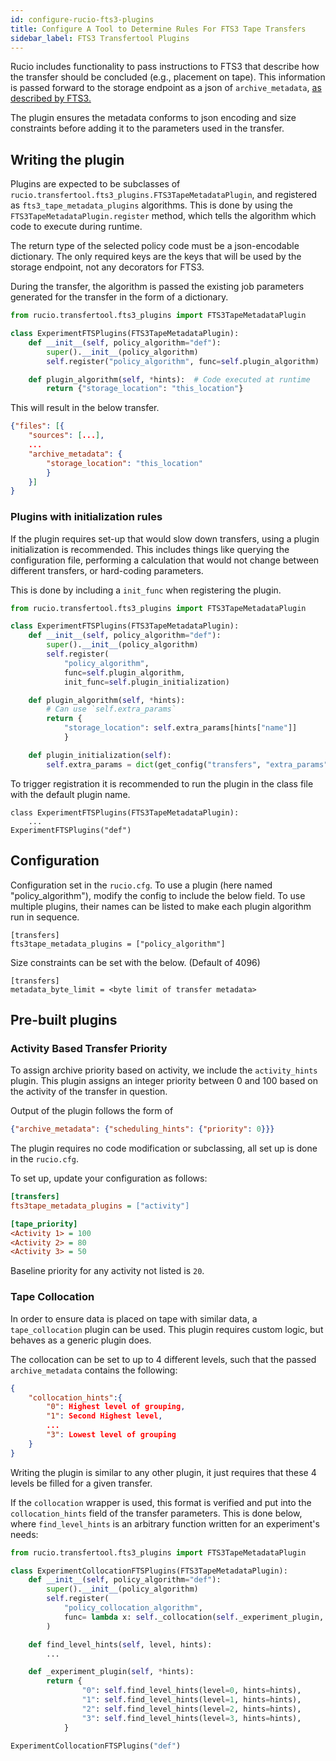 ```yaml
---
id: configure-rucio-fts3-plugins
title: Configure A Tool to Determine Rules For FTS3 Tape Transfers
sidebar_label: FTS3 Transfertool Plugins
---
```


Rucio includes functionality to pass instructions to FTS3 that describe how the transfer should be concluded
(e.g., placement on tape).
This information is passed forward to the storage endpoint as a json of
`archive_metadata`, [as described by FTS3.](https://fts3-docs.web.cern.ch/fts3-docs/fts-rest/docs/bulk.html)

The plugin ensures the metadata conforms to json encoding and size constraints before adding it to the
parameters used in the transfer.


## Writing the plugin

Plugins are expected to be subclasses of `rucio.transfertool.fts3_plugins.FTS3TapeMetadataPlugin`,
and registered as `fts3_tape_metadata_plugins` algorithms.
This is done by using the
`FTS3TapeMetadataPlugin.register` method, which tells the algorithm which code to execute during runtime.

The return type of the selected policy code must be a json-encodable dictionary.
The only required keys are the keys that will be used by the storage endpoint, not any decorators for FTS3.

During the transfer, the algorithm is passed the existing job parameters generated for the transfer in the form of a dictionary.

```python
from rucio.transfertool.fts3_plugins import FTS3TapeMetadataPlugin

class ExperimentFTSPlugins(FTS3TapeMetadataPlugin):
    def __init__(self, policy_algorithm="def"):
        super().__init__(policy_algorithm)
        self.register("policy_algorithm", func=self.plugin_algorithm)  # Name and function for the new algorithm

    def plugin_algorithm(self, *hints):  # Code executed at runtime
        return {"storage_location": "this_location"}
```

This will result in the below transfer.
```json
{"files": [{
    "sources": [...],
    ...
    "archive_metadata": {
        "storage_location": "this_location"
        }
    }]
}

```

### Plugins with initialization rules

If the plugin requires set-up that would slow down transfers, using a plugin initialization is recommended.
This includes things like querying the configuration file, performing a calculation that would not change
between different transfers, or hard-coding parameters.

This is done by including a `init_func` when registering the plugin.

```python
from rucio.transfertool.fts3_plugins import FTS3TapeMetadataPlugin

class ExperimentFTSPlugins(FTS3TapeMetadataPlugin):
    def __init__(self, policy_algorithm="def"):
        super().__init__(policy_algorithm)
        self.register(
            "policy_algorithm",
            func=self.plugin_algorithm,
            init_func=self.plugin_initialization)

    def plugin_algorithm(self, *hints):
        # Can use `self.extra_params`
        return {
            "storage_location": self.extra_params[hints["name"]]
            }

    def plugin_initialization(self):
        self.extra_params = dict(get_config("transfers", "extra_params"))

```
To trigger registration it is recommended to run the plugin in the class file with the default plugin name.

```{python}
class ExperimentFTSPlugins(FTS3TapeMetadataPlugin):
    ...
ExperimentFTSPlugins("def")
```

## Configuration

Configuration set in the `rucio.cfg`. To use a plugin (here named "policy_algorithm"),
modify the config to include the below field.
 To use multiple plugins, their names can be listed to make each plugin algorithm run in sequence.

```
[transfers]
fts3tape_metadata_plugins = ["policy_algorithm"]
```

Size constraints can be set with the below. (Default of 4096)
```
[transfers]
metadata_byte_limit = <byte limit of transfer metadata>
```

## Pre-built plugins
### Activity Based Transfer Priority

To assign archive priority based on activity, we include the `activity_hints` plugin.
This plugin assigns an integer priority between 0 and 100 based on the activity of the transfer in question.

Output of the plugin follows the form of
```json
{"archive_metadata": {"scheduling_hints": {"priority": 0}}}
```

The plugin requires no code modification or subclassing, all set up is done in the `rucio.cfg`.

To set up, update your configuration as follows:


```cfg
[transfers]
fts3tape_metadata_plugins = ["activity"]

[tape_priority]
<Activity 1> = 100
<Activity 2> = 80
<Activity 3> = 50
```

Baseline priority for any activity not listed is `20`.

### Tape Collocation

In order to ensure data is placed on tape with similar data, a `tape_collocation` plugin can be used.
This plugin requires custom logic, but behaves as a generic plugin does.

The collocation can be set to up to 4 different levels, such that the passed `archive_metadata` contains the following:

```json
{
    "collocation_hints":{
        "0": Highest level of grouping,
        "1": Second Highest level,
        ...
        "3": Lowest level of grouping
    }
}
```

Writing the plugin is similar to any other plugin, it just requires that these 4 levels be filled for a given transfer.

If the `collocation` wrapper is used, this format is verified and put into the `collocation_hints`
 field of the transfer parameters.
 This is done below, where `find_level_hints` is an arbitrary function written for an experiment's needs:

```python
from rucio.transfertool.fts3_plugins import FTS3TapeMetadataPlugin

class ExperimentCollocationFTSPlugins(FTS3TapeMetadataPlugin):
    def __init__(self, policy_algorithm="def"):
        super().__init__(policy_algorithm)
        self.register(
            "policy_collocation_algorithm",
            func= lambda x: self._collocation(self._experiment_plugin, x)
        )

    def find_level_hints(self, level, hints):
        ...

    def _experiment_plugin(self, *hints):
        return {
                "0": self.find_level_hints(level=0, hints=hints),
                "1": self.find_level_hints(level=1, hints=hints),
                "2": self.find_level_hints(level=2, hints=hints),
                "3": self.find_level_hints(level=3, hints=hints),
            }

ExperimentCollocationFTSPlugins("def")
```
